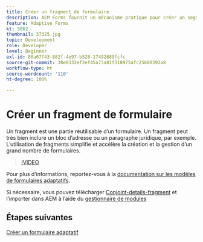 ```yaml
---
title: Créer un fragment de formulaire
description: AEM Forms fournit un mécanisme pratique pour créer un segment de formulaire, comme un panneau ou un groupe de champs, une seule fois et pour les réutiliser dans des formulaires adaptatifs.
feature: Adaptive Forms
kt: 5862
thumbnail: 37325.jpg
topic: Development
role: Developer
level: Beginner
exl-id: 86a67f43-882f-4e97-b528-17492689fcfc
source-git-commit: 38e0332ef2ef45a73a81f318975afc25600392a8
workflow-type: ht
source-wordcount: '110'
ht-degree: 100%

---
```


# Créer un fragment de formulaire

Un fragment est une partie réutilisable d’un formulaire. Un fragment peut très bien inclure un bloc d’adresse ou un paragraphe juridique, par exemple. L’utilisation de fragments simplifie et accélère la création et la gestion d’un grand nombre de formulaires.


>[!VIDEO](https://video.tv.adobe.com/v/37325?quality=12&learn=on)



Pour plus d’informations, reportez-vous à la [documentation sur les modèles de formulaires adaptatifs](https://experienceleague.adobe.com/docs/experience-manager-65/forms/adaptive-forms-basic-authoring/adaptive-form-fragments.html).

Si nécessaire, vous pouvez télécharger [Conjoint-details-fragment](assets/spouse-details-fragment.zip) et l’importer dans AEM à l’aide du [gestionnaire de modules](http://localhost:4502/crx/packmgr/index.jsp)

## Étapes suivantes

[Créer un formulaire adaptatif](./create-adaptive-form.md)
